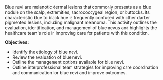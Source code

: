 Blue nevi are melanotic dermal lesions that commonly presents as a blue nodule on the scalp, extremities, sacrococcygeal region, or buttocks. Its characteristic blue to black hue is frequently confused with other darker pigmented lesions, including malignant melanoma. This activity outlines the evaluation, identification, and management of blue nevus and highlights the healthcare team's role in improving care for patients with this condition.

**Objectives:**
- Identify the etiology of blue nevi.
- Review the evaluation of blue nevi.
- Outline the management options available for blue nevi.
- Outline interprofessional team strategies for improving care coordination and communication for blue nevi and improve outcomes.
